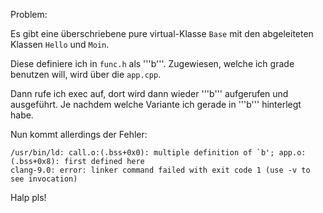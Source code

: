 Problem:

Es gibt eine überschriebene pure virtual-Klasse ```Base``` mit den abgeleiteten Klassen ```Hello``` und ```Moin```.

Diese definiere ich in ```func.h``` als '''b'''. Zugewiesen, welche ich grade benutzen will, wird über die ```app.cpp```.

Dann rufe ich exec auf, dort wird dann wieder '''b''' aufgerufen und ausgeführt. Je nachdem welche Variante ich gerade in '''b''' hinterlegt habe.

Nun kommt allerdings der Fehler:
```
/usr/bin/ld: call.o:(.bss+0x0): multiple definition of `b'; app.o:(.bss+0x8): first defined here
clang-9.0: error: linker command failed with exit code 1 (use -v to see invocation)
```

Halp pls!

